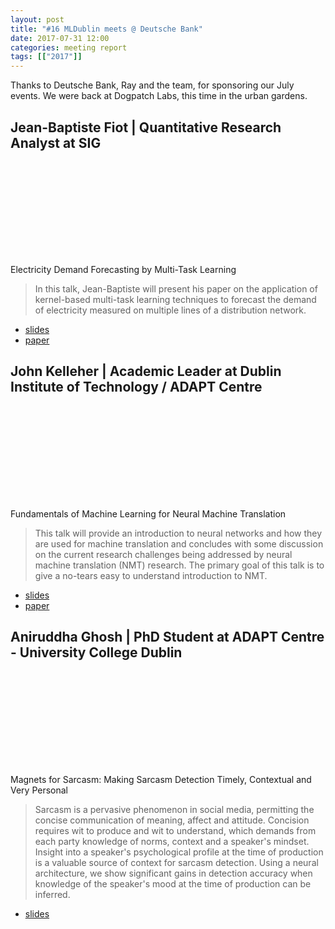 ```yaml
---
layout: post
title: "#16 MLDublin meets @ Deutsche Bank"
date: 2017-07-31 12:00
categories: meeting report
tags: [["2017"]]
---
```


Thanks to Deutsche Bank, Ray and the team, for sponsoring our July events.
We were back at Dogpatch Labs, this time in the urban gardens.

## Jean-Baptiste Fiot | Quantitative Research Analyst at SIG

<div class="social-links">
<a class="link" data-title="Jean-Baptiste Fiot" href="https://ie.linkedin.com/in/jean-baptiste-fiot-ab5b3b28" target="_blank"> <svg class="icon icon-linkedin"><use xlink:href="#icon-linkedin"></use></svg> </a>
</div>

Electricity Demand Forecasting by Multi-Task Learning

> In this talk, Jean-Baptiste will present his paper on the application of kernel-based multi-task learning techniques to forecast the demand of electricity measured on multiple lines of a distribution network.

 - [slides](/assets/slides/meetup_16/Fiot_Dublin_ML_meetup_July_2017_Electricity_Demand_Forecasting_by_Multi-Task_Learning.pdf)
 - [paper](/assets/slides/meetup_16/Fiot_2016_Electricity_Demand_Forecasting_by_Multi-Task_Learning.pdf)

## John Kelleher | Academic Leader at Dublin Institute of Technology / ADAPT Centre

<div class="social-links">
<a class="link" data-title="John Kelleher" href="https://ie.linkedin.com/in/john-d-kelleher-67b6544" target="_blank"> <svg class="icon icon-linkedin"><use xlink:href="#icon-linkedin"></use></svg> </a>
</div>

Fundamentals of Machine Learning for Neural Machine Translation

> This talk will provide an introduction to neural networks and how they are used for machine translation and concludes with some discussion on the current research challenges being addressed by neural machine translation (NMT) research. The primary goal of this talk is to give a no-tears easy to understand introduction to NMT.

 - [slides](/assets/slides/meetup_16/tef2016_kelleher_en.pdf)
 - [paper](/assets/slides/meetup_16/tef2016_kelleher_2_en.pdf)

## Aniruddha Ghosh | PhD Student at ADAPT Centre - University College Dublin

<div class="social-links">
<a class="link" data-title="Aniruddha Ghosh" href="https://ie.linkedin.com/in/aniruddha-ghosh-05057361" target="_blank"> <svg class="icon icon-linkedin"><use xlink:href="#icon-linkedin"></use></svg> </a>
</div>

Magnets for Sarcasm: Making Sarcasm Detection Timely, Contextual and Very Personal

> Sarcasm is a pervasive phenomenon in social media, permitting the concise communication of meaning, affect and attitude. Concision requires wit to produce and wit to understand, which demands from each party knowledge of norms, context and a speaker's mindset. Insight into a speaker's psychological profile at the time of production is a valuable source of context for sarcasm detection. Using a neural architecture, we show significant gains in detection accuracy when knowledge of the speaker's mood at the time of production can be inferred.

 - [slides](/assets/slides/meetup_16/Magnets_for_Sarcasm_Making_Sarcasm_Detection_Timely_Contextual_and_Very_Personal.pdf)

